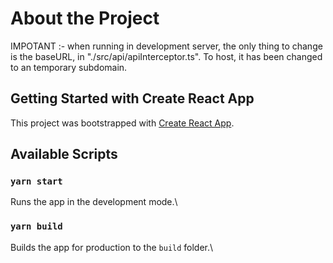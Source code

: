 # About the Project

IMPOTANT :- when running in development server, the only thing to change is the baseURL, in "./src/api/apiInterceptor.ts". To host, it has been changed to an temporary subdomain. 

## Getting Started with Create React App

This project was bootstrapped with [Create React App](https://github.com/facebook/create-react-app).

## Available Scripts


### `yarn start`

Runs the app in the development mode.\


### `yarn build`

Builds the app for production to the `build` folder.\
